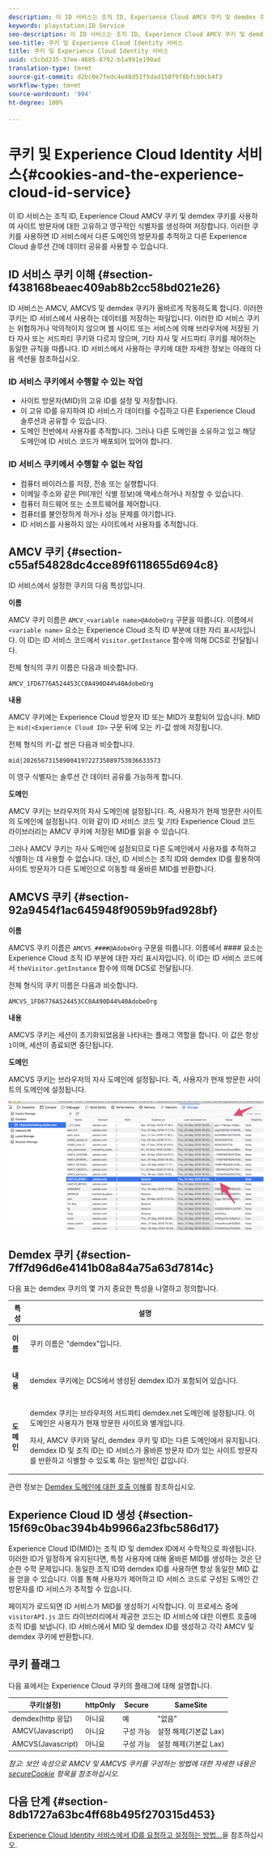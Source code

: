 ```yaml
---
description: 이 ID 서비스는 조직 ID, Experience Cloud AMCV 쿠키 및 demdex 쿠키를 사용하여 사이트 방문자에 대한 고유하고 영구적인 식별자를 생성하여 저장합니다. 이러한 쿠키를 사용하면 ID 서비스에서 다른 도메인의 방문자를 추적하고 다른 Experience Cloud 솔루션 간에 데이터 공유를 사용할 수 있습니다.
keywords: playstation;ID Service
seo-description: 이 ID 서비스는 조직 ID, Experience Cloud AMCV 쿠키 및 demdex 쿠키를 사용하여 사이트 방문자에 대한 고유하고 영구적인 식별자를 생성하여 저장합니다. 이러한 쿠키를 사용하면 ID 서비스에서 다른 도메인의 방문자를 추적하고 다른 Experience Cloud 솔루션 간에 데이터 공유를 사용할 수 있습니다.
seo-title: 쿠키 및 Experience Cloud Identity 서비스
title: 쿠키 및 Experience Cloud Identity 서비스
uuid: c5cbd235-37ee-4605-8792-b1a991e190ad
translation-type: tm+mt
source-git-commit: d2bc0e7fedc4e48d51f5dad158f9f8bfcb0cb4f3
workflow-type: tm+mt
source-wordcount: '994'
ht-degree: 100%

---
```



# 쿠키 및 Experience Cloud Identity 서비스{#cookies-and-the-experience-cloud-id-service}

이 ID 서비스는 조직 ID, Experience Cloud AMCV 쿠키 및 demdex 쿠키를 사용하여 사이트 방문자에 대한 고유하고 영구적인 식별자를 생성하여 저장합니다. 이러한 쿠키를 사용하면 ID 서비스에서 다른 도메인의 방문자를 추적하고 다른 Experience Cloud 솔루션 간에 데이터 공유를 사용할 수 있습니다.

## ID 서비스 쿠키 이해 {#section-f438168beaec409ab8b2cc58bd021e26}

ID 서비스는 AMCV, AMCVS 및 demdex 쿠키가 올바르게 작동하도록 합니다. 이러한 쿠키는 ID 서비스에서 사용하는 데이터를 저장하는 파일입니다. 이러한 ID 서비스 쿠키는 위험하거나 악의적이지 않으며 웹 사이트 또는 서비스에 의해 브라우저에 저장된 기타 자사 또는 서드파티 쿠키와 다르지 않으며, 기타 자사 및 서드파티 쿠키를 제어하는 동일한 규칙을 따릅니다. ID 서비스에서 사용하는 쿠키에 대한 자세한 정보는 아래의 다음 섹션을 참조하십시오.

### ID 서비스 쿠키에서 수행할 수 있는 작업

* 사이트 방문자(MID)의 고유 ID를 설정 및 저장합니다.
* 이 고유 ID를 유지하여 ID 서비스가 데이터를 수집하고 다른 Experience Cloud 솔루션과 공유할 수 있습니다.
* 도메인 전반에서 사용자를 추적합니다. 그러나 다른 도메인을 소유하고 있고 해당 도메인에 ID 서비스 코드가 배포되어 있어야 합니다.

### ID 서비스 쿠키에서 수행할 수 없는 작업

* 컴퓨터 바이러스를 저장, 전송 또는 실행합니다.
* 이메일 주소와 같은 PII(개인 식별 정보)에 액세스하거나 저장할 수 있습니다.
* 컴퓨터 하드웨어 또는 소프트웨어를 제어합니다.
* 컴퓨터를 불안정하게 하거나 성능 문제를 야기합니다.
* ID 서비스를 사용하지 않는 사이트에서 사용자를 추적합니다.

## AMCV 쿠키 {#section-c55af54828dc4cce89f6118655d694c8}

ID 서비스에서 설정한 쿠키의 다음 특성입니다.

**이름**

AMCV 쿠키 이름은 `AMCV_<variable name>@AdobeOrg` 구문을 따릅니다. 이름에서 `<variable name>` 요소는 Experience Cloud 조직 ID 부분에 대한 자리 표시자입니다. 이 ID는 ID 서비스 코드에서 `Visitor.getInstance` 함수에 의해 DCS로 전달됩니다.

전체 형식의 쿠키 이름은 다음과 비슷합니다.

```
AMCV_1FD6776A524453CC0A490D44%40AdobeOrg
```

**내용**

AMCV 쿠키에는 Experience Cloud 방문자 ID 또는 MID가 포함되어 있습니다. MID는 `mid|<Experience Cloud ID>` 구문 뒤에 오는 키-값 쌍에 저장됩니다.

전체 형식의 키-값 쌍은 다음과 비슷합니다.

```
mid|20265673158980419722735089753036633573
```

이 영구 식별자는 솔루션 간 데이터 공유를 가능하게 합니다.

**도메인**

AMCV 쿠키는 브라우저의 자사 도메인에 설정됩니다. 즉, 사용자가 현재 방문한 사이트의 도메인에 설정됩니다. 이와 같이 ID 서비스 코드 및 기타 Experience Cloud 코드 라이브러리는 AMCV 쿠키에 저장된 MID를 읽을 수 있습니다.

그러나 AMCV 쿠키는 자사 도메인에 설정되므로 다른 도메인에서 사용자를 추적하고 식별하는 데 사용할 수 없습니다. 대신, ID 서비스는 조직 ID와 demdex ID를 활용하여 사이트 방문자가 다른 도메인으로 이동할 때 올바른 MID를 반환합니다.

## AMCVS 쿠키 {#section-92a9454f1ac645948f9059b9fad928bf}

**이름**

AMCVS 쿠키 이름은 `AMCVS_####@AdobeOrg` 구문을 따릅니다. 이름에서 #### 요소는 Experience Cloud 조직 ID 부분에 대한 자리 표시자입니다. 이 ID는 ID 서비스 코드에서 `theVisitor.getInstance` 함수에 의해 DCS로 전달됩니다.

전체 형식의 쿠키 이름은 다음과 비슷합니다.

```
AMCVS_1FD6776A524453CC0A490D44%40AdobeOrg
```

**내용**

AMCVS 쿠키는 세션이 초기화되었음을 나타내는 플래그 역할을 합니다. 이 값은 항상 `1`이며, 세션이 종료되면 중단됩니다.

**도메인**

AMCVS 쿠키는 브라우저의 자사 도메인에 설정됩니다. 즉, 사용자가 현재 방문한 사이트의 도메인에 설정됩니다.

![](assets/AMCVS-cookie.png)

## Demdex 쿠키 {#section-7ff7d96d6e4141b08a84a75a63d7814c}

다음 표는 demdex 쿠키의 몇 가지 중요한 특성을 나열하고 정의합니다.

<table id="table_18E3CAF3550E4BB6A199736AACE39202"> 
 <thead> 
  <tr> 
   <th colname="col1" class="entry"> 특성 </th> 
   <th colname="col2" class="entry"> 설명 </th> 
  </tr> 
 </thead>
 <tbody> 
  <tr> 
   <td colname="col1"> <p> <b>이름</b> </p> </td> 
   <td colname="col2"> <p>쿠키 이름은 "demdex"입니다. </p> </td> 
  </tr> 
  <tr> 
   <td colname="col1"> <p> <b>내용</b> </p> </td> 
   <td colname="col2"> <p>demdex 쿠키에는 DCS에서 생성된 demdex ID가 포함되어 있습니다. </p> </td> 
  </tr> 
  <tr> 
   <td colname="col1"> <p> <b>도메인</b> </p> </td> 
   <td colname="col2"> <p>demdex 쿠키는 브라우저의 서드파티 demdex.net 도메인에 설정됩니다. 이 도메인은 사용자가 현재 방문한 사이트와 별개입니다. </p> <p>자사, AMCV 쿠키와 달리, demdex 쿠키 및 ID는 다른 도메인에서 유지됩니다. demdex ID 및 조직 ID는 ID 서비스가 올바른 방문자 ID가 있는 사이트 방문자를 반환하고 식별할 수 있도록 하는 일반적인 값입니다. </p> </td> 
  </tr> 
 </tbody> 
</table>

관련 정보는 [Demdex 도메인에 대한 호출 이해](https://docs.adobe.com/content/help/ko-KR/audience-manager/user-guide/reference/demdex-calls.html)를 참조하십시오.

## Experience Cloud ID 생성 {#section-15f69c0bac394b4b9966a23fbc586d17}

Experience Cloud ID(MID)는 조직 ID 및 demdex ID에서 수학적으로 파생됩니다. 이러한 ID가 일정하게 유지된다면, 특정 사용자에 대해 올바른 MID를 생성하는 것은 단순한 수학 문제입니다. 동일한 조직 ID와 demdex ID를 사용하면 항상 동일한 MID 값을 얻을 수 있습니다. 이를 통해 사용자가 제어하고 ID 서비스 코드로 구성된 도메인 간 방문자를 ID 서비스가 추적할 수 있습니다.

페이지가 로드되면 ID 서비스가 MID를 생성하기 시작합니다. 이 프로세스 중에 `visitorAPI.js` 코드 라이브러리에서 제공한 코드는 ID 서비스에 대한 이벤트 호출에 조직 ID를 보냅니다. ID 서비스에서 MID 및 demdex ID를 생성하고 각각 AMCV 및 demdex 쿠키에 반환합니다.

## 쿠키 플래그

다음 표에서는 Experience Cloud 쿠키의 플래그에 대해 설명합니다.

| 쿠키(설정) | httpOnly | Secure | SameSite |
|--- |--- |--- |--- |
| demdex(http 응답) | 아니요 | 예 | &quot;없음&quot; |
| AMCV(Javascript) | 아니요 | 구성 가능 | 설정 해제(기본값 Lax) |
| AMCVS(Javascript) | 아니요 | 구성 가능 | 설정 해제(기본값 Lax) |

*참고: 보안 속성으로 AMCV 및 AMCVS 쿠키를 구성하는 방법에 대한 자세한 내용은 [secureCookie](https://docs.adobe.com/content/help/ko-KR/id-service/using/id-service-api/configurations/securecookie.html) 항목을 참조하십시오.*

## 다음 단계 {#section-8db1727a63bc4ff68b495f270315d453}

[Experience Cloud Identity 서비스에서 ID를 요청하고 설정하는 방법...](../introduction/id-request.md#concept-2caacebb1d244402816760e9b8bcef6a)을 참조하십시오.
